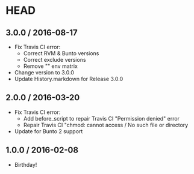 # HEAD

## 3.0.0 / 2016-08-17
* Fix Travis CI error:
  * Correct RVM & Bunto versions
  * Correct exclude versions
  * Remove "" env matrix
* Change version to 3.0.0
* Update History.markdown for Release 3.0.0

## 2.0.0 / 2016-03-20
* Fix Travis CI error:
  * Add before_script to repair Travis CI "Permission denied" error
  * Repair Travis CI "chmod: cannot access / No such file or directory
* Update for Bunto 2 support

## 1.0.0 / 2016-02-08
* Birthday!
